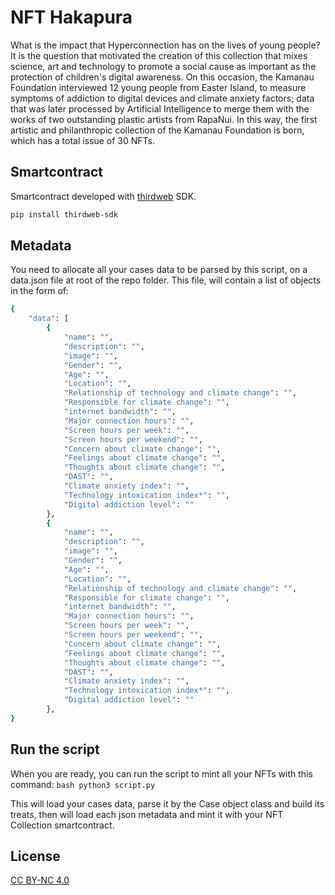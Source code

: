 # NFT Hakapura

What is the impact that Hyperconnection has on the lives of young people? It is the question that motivated the creation of this collection that mixes science, art and technology to promote a social cause as important as the protection of children's digital awareness. On this occasion, the Kamanau Foundation interviewed 12 young people from Easter Island, to measure symptoms of addiction to digital devices and climate anxiety factors; data that was later processed by Artificial Intelligence to merge them with the works of two outstanding plastic artists from RapaNui. In this way, the first artistic and philanthropic collection of the Kamanau Foundation is born, which has a total issue of 30 NFTs.

## Smartcontract

Smartcontract developed with [thirdweb](https://thirdweb.com/) SDK.

```bash
pip install thirdweb-sdk
```

## Metadata

You need to allocate all your cases data to be parsed by this script, on a data.json file at root of the repo folder. This file, will contain a list of objects in the form of:

```bash
{
    "data": [
        {
            "name": "",
            "description": "",
            "image": "",
            "Gender": "",
            "Age": "",
            "Location": "",
            "Relationship of technology and climate change": "",
            "Responsible for climate change": "",
            "internet bandwidth": "",
            "Major connection hours": "",
            "Screen hours per week": "",
            "Screen hours per weekend": "",
            "Concern about climate change": "",
            "Feelings about climate change": "",
            "Thoughts about climate change": "",
            "DAST": "",
            "Climate anxiety index": "",
            "Technology intoxication index*": "",
            "Digital addiction level": ""
        },
        {
            "name": "",
            "description": "",
            "image": "",
            "Gender": "",
            "Age": "",
            "Location": "",
            "Relationship of technology and climate change": "",
            "Responsible for climate change": "",
            "internet bandwidth": "",
            "Major connection hours": "",
            "Screen hours per week": "",
            "Screen hours per weekend": "",
            "Concern about climate change": "",
            "Feelings about climate change": "",
            "Thoughts about climate change": "",
            "DAST": "",
            "Climate anxiety index": "",
            "Technology intoxication index*": "",
            "Digital addiction level": ""
        },
}
```

## Run the script

When you are ready, you can run the script to mint all your NFTs with this command:
    ```bash
    python3 script.py
    ```

This will load your cases data, parse it by the Case object class and build its treats, then will load each json metadata and mint it with your NFT Collection smartcontract. 
 
## License
[CC BY-NC 4.0](https://creativecommons.org/licenses/by-nc/4.0/deed.es)